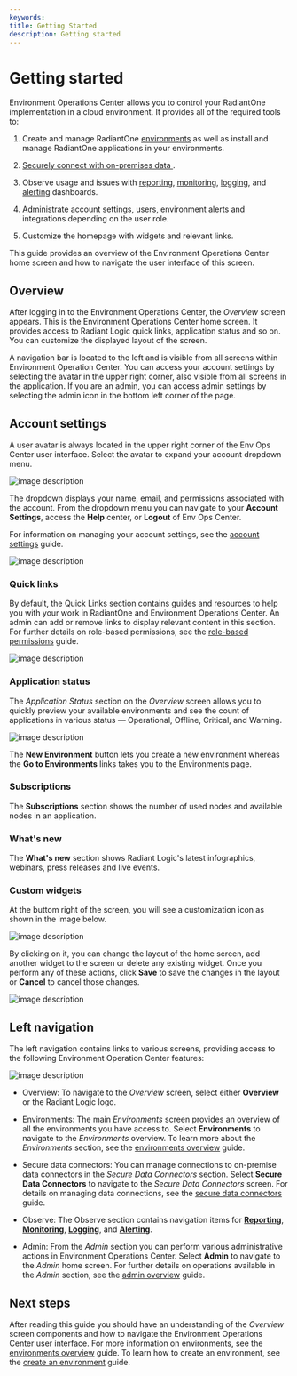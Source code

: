 ```yaml
---
keywords:
title: Getting Started
description: Getting started
---
```

# Getting started

Environment Operations Center allows you to control your RadiantOne implementation in a cloud environment. It provides all of the required tools to:
 
1. Create and manage RadiantOne [environments](../environments/environment-overview/environments.md) as well as install and manage RadiantOne applications in your environments. 

2. [Securely connect with on-premises data ](../secure-data-connector/configure-sdc-service.md).

3. Observe usage and issues with [reporting](../reporting/reporting-overview.md), [monitoring](../monitoring/monitoring-overview.md), [logging](../environments/logging/environment-logs.md), and [alerting](../environments/environment-details/alert-management-overview.md) dashboards.

4. [Administrate](../admin/admin-overview.md) account settings, users, environment alerts and integrations depending on the user role.  

5. Customize the homepage with widgets and relevant links.  

This guide provides an overview of the Environment Operations Center home screen and how to navigate the user interface of this screen.

## Overview
After logging in to the Environment Operations Center, the *Overview* screen appears. This is the Environment Operations Center home screen. It provides access to Radiant Logic quick links, application status and so on. You can customize the displayed layout of the screen. 

A navigation bar is located to the left and is visible from all screens within Environment Operation Center. You can access your account settings by selecting the avatar in the upper right corner, also visible from all screens in the application. If you are an admin, you can access admin settings by selecting the admin icon in the bottom left corner of the page. 

## Account settings

A user avatar is always located in the upper right corner of the Env Ops Center user interface. Select the avatar to expand your account dropdown menu. 

![image description](Media/profile-icon.png)

The dropdown displays your name, email, and permissions associated with the account. From the dropdown menu you can navigate to your **Account Settings**, access the **Help** center, or **Logout** of Env Ops Center.

For information on managing your account settings, see the [account settings](../admin/account-settings/update-account.md) guide.

![image description](Media/account-menu.png)


### Quick links

By default, the Quick Links section contains guides and resources to help you with your work in RadiantOne and Environment Operations Center. An admin can add or remove links to display relevant content in this section. For further details on role-based permissions, see the [role-based permissions](../admin/role-based-permission/role-based-permissions.md) guide.

![image description](Media/documentation-link.png)

### Application status 

The *Application Status* section on the *Overview* screen allows you to quickly preview your available environments and see the count of applications in various status — Operational, Offline, Critical, and Warning.

![image description](Media/env-section.png)

The **New Environment** button lets you create a new environment whereas the **Go to Environments** links takes you to the Environments page. 

### Subscriptions

The **Subscriptions** section shows the number of used nodes and available nodes in an application. 


### What's new

The **What's new** section shows Radiant Logic's latest infographics, webinars, press releases and live events. 

### Custom widgets

At the buttom right of the screen, you will see a customization icon as shown in the image below.

![image description](Media/custom-widget.png)

By clicking on it, you can change the layout of the home screen, add another widget to the screen or delete any existing widget. Once you perform any of these actions, click **Save** to save the changes in the layout or **Cancel** to cancel those changes. 

 ![image description](Media/customize.png)


## Left navigation

The left navigation contains links to various screens, providing access to the following Environment Operation Center features:

![image description](Media/left-nav.png)

- Overview: To navigate to the *Overview* screen, select either **Overview** or the Radiant Logic logo.

- Environments: The main *Environments* screen provides an overview of all the environments you have access to. Select **Environments** to navigate to the *Environments* overview. To learn more about the *Environments* section, see the [environments overview](../environments/environment-overview/environments.md) guide.

- Secure data connectors: You can manage connections to on-premise data connectors in the *Secure Data Connectors* section. Select **Secure Data Connectors** to navigate to the *Secure Data Connectors* screen. For details on managing data connections, see the [secure data connectors](../secure-data-connectors/data-connectors-overview.md) guide.

- Observe: The Observe section contains navigation items for **[Reporting](../reporting/reporting-overview.md)**, **[Monitoring](../monitoring/monitoring-overview.md)**, **[Logging](../environments/logging/environment-logs.md)**, and **[Alerting](../environments/environment-details/alert-management-overview.md)**.

- Admin: From the *Admin* section you can perform various administrative actions in Environment Operations Center. Select **Admin** to navigate to the *Admin* home screen. For further details on operations available in the *Admin* section, see the [admin overview](../admin/admin-overview.md) guide.

## Next steps

After reading this guide you should have an understanding of the *Overview* screen components and how to navigate the Environment Operations Center user interface. For more information on environments, see the [environments overview](../environments/environment-overview/environments.md) guide. To learn how to create an environment, see the [create an environment](../environments/environment-overview/create-environments.md) guide.
